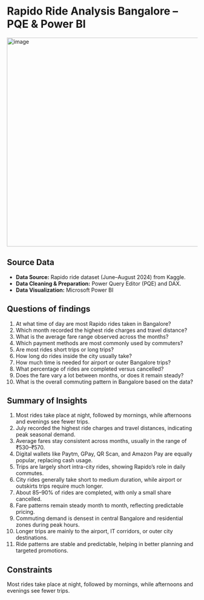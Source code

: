  #  **Rapido Ride Analysis Bangalore – PQE & Power BI**
<img width="981" height="551" alt="image" src="https://github.com/user-attachments/assets/6a807078-8002-4b3c-a803-3df14d90ecc8" />

 ## Source Data  
 
 - **Data Source:** Rapido ride dataset (June–August 2024) from Kaggle.
- **Data Cleaning & Preparation:**  Power Query Editor (PQE) and DAX.
- **Data Visualization:**  Microsoft Power BI

## Questions of findings
  
1. At what time of day are most Rapido rides taken in Bangalore?
2. Which month recorded the highest ride charges and travel distance?
3. What is the average fare range observed across the months?
4. Which payment methods are most commonly used by commuters?
5. Are most rides short trips or long trips?
6. How long do rides inside the city usually take?
7. How much time is needed for airport or outer Bangalore trips?
8. What percentage of rides are completed versus cancelled?
9. Does the fare vary a lot between months, or does it remain steady?
10. What is the overall commuting pattern in Bangalore based on the data?

## Summary of Insights
1. Most rides take place at night, followed by mornings, while afternoons and evenings see fewer trips.
2. July recorded the highest ride charges and travel distances, indicating peak seasonal demand.
3. Average fares stay consistent across months, usually in the range of ₹530–₹570.
4. Digital wallets like Paytm, GPay, QR Scan, and Amazon Pay are equally popular, replacing cash usage.
5. Trips are largely short intra-city rides, showing Rapido’s role in daily commutes.
6. City rides generally take short to medium duration, while airport or outskirts trips require much longer.
7. About 85–90% of rides are completed, with only a small share cancelled.
8. Fare patterns remain steady month to month, reflecting predictable pricing.
9. Commuting demand is densest in central Bangalore and residential zones during peak hours.
10. Longer trips are mainly to the airport, IT corridors, or outer city destinations.
11. Ride patterns are stable and predictable, helping in better planning and targeted promotions.

## Constraints
Most rides take place at night, followed by mornings, while afternoons and evenings see fewer trips.
   
